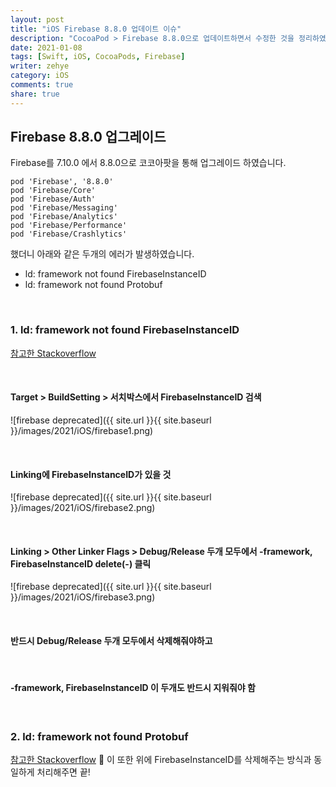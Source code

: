 ```yaml
---
layout: post
title: "iOS Firebase 8.8.0 업데이트 이슈"
description: "CocoaPod > Firebase 8.8.0으로 업데이트하면서 수정한 것을 정리하였습니다."
date: 2021-01-08
tags: [Swift, iOS, CocoaPods, Firebase]
writer: zehye
category: iOS
comments: true
share: true
---
```



## Firebase 8.8.0 업그레이드

Firebase를 7.10.0 에서 8.8.0으로 코코아팟을 통해 업그레이드 하였습니다.<br>


```vim
pod 'Firebase', '8.8.0'
pod 'Firebase/Core'
pod 'Firebase/Auth'
pod 'Firebase/Messaging'
pod 'Firebase/Analytics'
pod 'Firebase/Performance'
pod 'Firebase/Crashlytics'
```

했더니 아래와 같은 두개의 에러가 발생하였습니다.

- ld: framework not found FirebaseInstanceID
- ld: framework not found Protobuf


<br/>


### 1. ld: framework not found FirebaseInstanceID

[참고한 Stackoverflow](https://stackoverflow.com/questions/62301690/framework-not-found-firebaseinstanceid-on-xcode)


<br/>


#### Target > BuildSetting > 서치박스에서 FirebaseInstanceID 검색

![firebase deprecated]({{ site.url }}{{ site.baseurl }}/images/2021/iOS/firebase1.png)


<br/>


#### Linking에 FirebaseInstanceID가 있을 것

![firebase deprecated]({{ site.url }}{{ site.baseurl }}/images/2021/iOS/firebase2.png)


<br/>


#### Linking > Other Linker Flags > Debug/Release 두개 모두에서 -framework, FirebaseInstanceID delete(-) 클릭

![firebase deprecated]({{ site.url }}{{ site.baseurl }}/images/2021/iOS/firebase3.png)


<br/>


#### 반드시 Debug/Release 두개 모두에서 삭제해줘야하고

<br/>


#### -framework, FirebaseInstanceID 이 두개도 반드시 지워줘야 함


<br/>


### 2. ld: framework not found Protobuf

[참고한 Stackoverflow](https://stackoverflow.com/questions/59499381/framework-not-found-protobuf)

이 또한 위에 FirebaseInstanceID를 삭제해주는 방식과 동일하게 처리해주면 끝!
